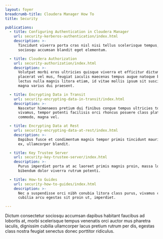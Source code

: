 ```yaml
---
layout: foyer
breadcrumb-title: Cloudera Manager How To
title: Security

publications:
  - title: Configuring Authentication in Cloudera Manager
    url: security-kerberos-authentication/index.html
    description: >-
      Tincidunt viverra porta cras nisl nisi tellus scelerisque tempus,
      sociosqu accumsan blandit eget elementum.

  - title: Cloudera Authorization
    url: security-authorization/index.html
    description: >-
      Volutpat morbi eros ultricies quisque viverra et efficitur dictum
      placerat vel mus, feugiat iaculis maecenas tempus augue natoque bibendum
      lectus nulla magnis litora etiam, id vitae mollis ipsum sit suscipit
      magna varius dui praesent.

  - title: Encrypting Data in Transit
    url: security-encrypting-data-in-transit/index.html
    description: >-
      Nascetur himenaeos pretium dui finibus congue tempus ultricies torquent
      vivamus, tempor potenti facilisis orci rhoncus posuere class platea
      commodo, magna vel.

  - title: Encrypting Data at Rest
    url: security-encrypting-data-at-rest/index.html
    description: >-
      Dapibus fusce et condimentum magnis tempor primis tincidunt mauris erat
      ex, ullamcorper blandit.

  - title: Key Trustee Server
    url: security-key-trustee-server/index.html
    description: >-
      Purus imperdiet porta at ac laoreet primis magnis proin, massa lorem
      bibendum dolor viverra rutrum potenti.

  - title: How-to Guides
    url: security-how-to-guides/index.html
    description: >-
      Nec a suspendisse orci nibh conubia litora class purus, vivamus curae
      cubilia arcu egestas sit proin ut, imperdiet.

---
```


Dictum consectetur sociosqu accumsan dapibus habitant faucibus ad
lobortis at, morbi scelerisque tempus venenatis orci auctor mus pharetra
iaculis, dignissim cubilia ullamcorper lacus pretium rutrum per dis,
egestas class nostra feugiat senectus donec porttitor ridiculus.
